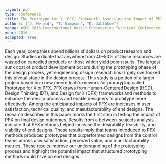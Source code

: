 ```yaml
---
layout: pub
type: conference
title: The Prototype for X (PFX) Framework: Assessing the Impact of PFX on Desirability, Feasibility, and Viability of End Designs
authors: ["J. Menold", "T. Simpson", "K. Jablokow"]
venue: ASME 2016 International Design Engineering Technical Conferences and Computers and Information in Engineering Conference
year: 2016
accepted: true
---
```

Each year, companies spend billions of dollars on product research and design. Studies indicate that anywhere from 40–50% of those resources are wasted on cancelled products or those which yield poor results. The largest sunk cost of product development occurs during the prototyping phase of the design process, yet engineering design research has largely overlooked this pivotal stage in the design process. This study is a portion of a larger project based on a new theoretical framework for prototyping called Prototype for X or PFX. PFX draws from Human-Centered Design (HCD), Design Thinking (DT), and Design for X (DFX) frameworks and methods to enhance the design process and enable designers to prototype more effectively. Among the anticipated impacts of PFX are increases in user satisfaction, technical quality, and manufacturability of end designs. The research described in this paper marks the first step in testing the impact of PFX on final design outcomes. Results from a between-subjects analysis indicate that PFX methods helped increase the desirability, feasibility, and viability of end designs. These results imply that teams introduced to PFX methods produced prototypes that outperformed designs from the control teams across user satisfaction, perceived value, and manufacturability metrics. These results improve our understanding of the prototyping process and highlight the potential impact that structured prototyping methods could have on end designs.

